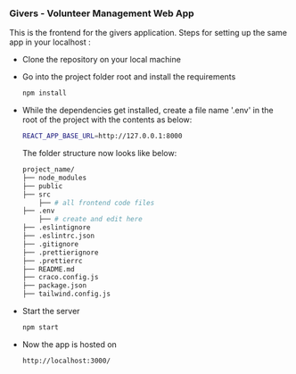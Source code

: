 ### Givers - Volunteer Management Web App

This is the frontend for the givers application. Steps for setting up the same app in your localhost :

-   Clone the repository on your local machine

-   Go into the project folder root and install the requirements
    ```sh
    npm install
    ```
-   While the dependencies get installed, create a file name '.env' in the root of the project with the contents as below:
    ```sh
    REACT_APP_BASE_URL=http://127.0.0.1:8000
    ```
    The folder structure now looks like below:
    ```sh
    project_name/
    ├── node_modules
    ├── public
    ├── src
        ├── # all frontend code files
    ├── .env
        ├── # create and edit here
    ├── .eslintignore
    ├── .eslintrc.json
    ├── .gitignore
    ├── .prettierignore
    ├── .prettierrc
    ├── README.md
    ├── craco.config.js
    ├── package.json
    ├── tailwind.config.js
    ```
-   Start the server
    ```sh
    npm start
    ```
-   Now the app is hosted on
    ```sh
    http://localhost:3000/
    ```
